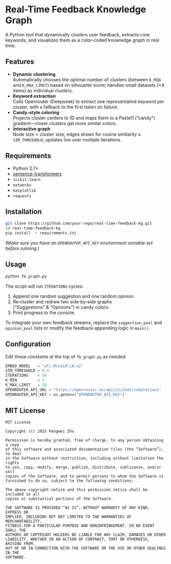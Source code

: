 # Real-Time Feedback Knowledge Graph

A Python tool that dynamically clusters user feedback, extracts core keywords, and visualizes them as a color‑coded knowledge graph in real time.

## Features

- **Dynamic clustering**  
  Automatically chooses the optimal number of clusters (between `K_MIN` and `K_MAX_LIMIT`) based on silhouette score; handles small datasets (<4 items) as individual clusters.  
- **Keyword extraction**  
  Calls Openrouter (Deepseek) to extract one representative keyword per cluster, with a fallback to the first token on failure.  
- **Candy‑style coloring**  
  Projects cluster centers to 1D and maps them to a Pastel1 (“candy”) gradient—closer clusters get more similar colors.  
- **Interactive graph**  
  Node size ∝ cluster size; edges drawn for cosine similarity ≥ `SIM_THRESHOLD`; updates live over multiple iterations.

## Requirements

- Python 3.7+  
- [sentence-transformers](https://github.com/sentence-transformers/sentence-transformers)  
- `scikit-learn`  
- `networkx`  
- `matplotlib`  
- `requests`

## Installation

```bash
git clone https://github.com/your‑repo/real‑time‑feedback‑kg.git
cd real‑time‑feedback‑kg
pip install -r requirements.txt
```

*(Make sure you have an `OPENROUTER_API_KEY` environment variable set before running.)*

## Usage

```bash
python fb_graph.py
```

The script will run `ITERATIONS` cycles:  
1. Append one random suggestion and one random opinion.  
2. Re‑cluster and redraw two side‑by‑side graphs (“Suggestions” & “Opinions”) in candy colors.  
3. Print progress to the console.

To integrate your own feedback streams, replace the `suggestion_pool` and `opinion_pool` lists or modify the feedback‑appending logic in `main()`.

## Configuration

Edit these constants at the top of `fb_graph.py` as needed:

```python
EMBED_MODEL   = "all-MiniLM-L6-v2"
SIM_THRESHOLD = 0.4
ITERATIONS    = 20
K_MIN         = 2
K_MAX_LIMIT   = 10
OPENROUTER_API_URL = "https://openrouter.ai/api/v1/chat/completions"
OPENROUTER_API_KEY = os.getenv("OPENROUTER_API_KEY")
```

## MIT License

```
MIT License

Copyright (c) 2025 Pengwei Zhu

Permission is hereby granted, free of charge, to any person obtaining a copy
of this software and associated documentation files (the “Software”), to deal
in the Software without restriction, including without limitation the rights
to use, copy, modify, merge, publish, distribute, sublicense, and/or sell
copies of the Software, and to permit persons to whom the Software is
furnished to do so, subject to the following conditions:

The above copyright notice and this permission notice shall be included in all
copies or substantial portions of the Software.

THE SOFTWARE IS PROVIDED “AS IS”, WITHOUT WARRANTY OF ANY KIND, EXPRESS OR
IMPLIED, INCLUDING BUT NOT LIMITED TO THE WARRANTIES OF MERCHANTABILITY,
FITNESS FOR A PARTICULAR PURPOSE AND NONINFRINGEMENT. IN NO EVENT SHALL THE
AUTHORS OR COPYRIGHT HOLDERS BE LIABLE FOR ANY CLAIM, DAMAGES OR OTHER
LIABILITY, WHETHER IN AN ACTION OF CONTRACT, TORT OR OTHERWISE, ARISING FROM,
OUT OF OR IN CONNECTION WITH THE SOFTWARE OR THE USE OR OTHER DEALINGS IN THE
SOFTWARE.
```

